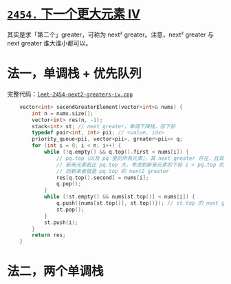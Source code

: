 # [`2454.` 下一个更大元素 IV](https://leetcode.cn/problems/next-greater-element-iv)

其实是求「第二个」greater，可称为 next² greater。注意，next² greater 与 next greater 谁大谁小都可以。

# 法一，单调栈 + 优先队列

完整代码：[`leet-2454-next2-greaters-iv.cpp`](code/leet-2454-next2-greaters-iv.cpp)
```cpp
    vector<int> secondGreaterElement(vector<int>& nums) {
        int n = nums.size();
        vector<int> res(n, -1);
        stack<int> st; // next greater，单调下降栈，存下标
        typedef pair<int, int> pii; // <value, idx>
        priority_queue<pii, vector<pii>, greater<pii>> q;
        for (int i = 0; i < n; i++) {
            while (!q.empty() && q.top().first < nums[i]) {
                // pq.top（以及 pq 里的所有元素），其 next greater 存在，且其下标小于 i
                // 新来元素若比 pq.top 大，考虑到新来元素的下标 i > pq.top 的 next greater 的下标，
                // 则新来者就是 pq.top 的 next2 greater
                res[q.top().second] = nums[i];
                q.pop();
            }
            while (!st.empty() && nums[st.top()] < nums[i]) {
                q.push({nums[st.top()], st.top()}); // st.top 的 next greater 是 i
                st.pop();
            }
            st.push(i);
        }
        return res;
    }
```

# 法二，两个单调栈